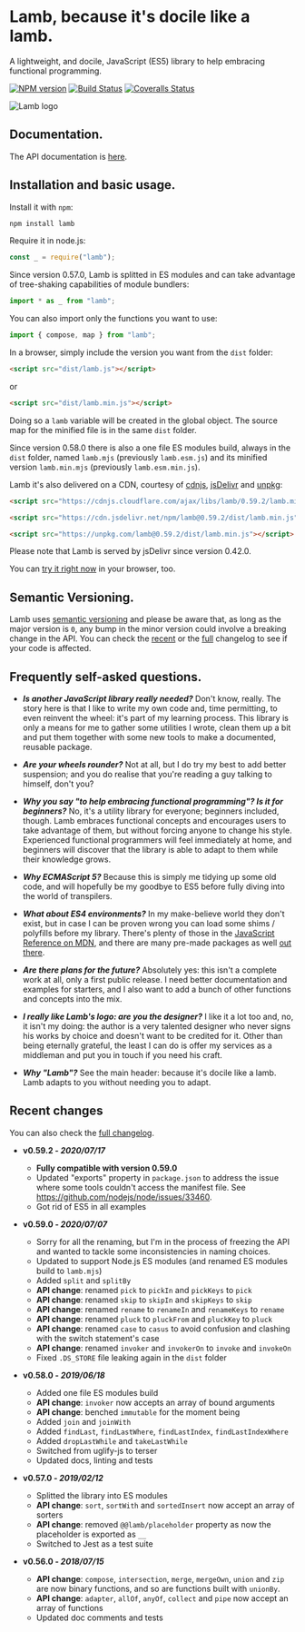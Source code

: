 # Lamb, because it's docile like a lamb.

A lightweight, and docile, JavaScript (ES5) library to help embracing functional programming.

[![NPM version](https://img.shields.io/npm/v/lamb.svg)](https://www.npmjs.com/package/lamb) [![Build Status](https://img.shields.io/travis/ascartabelli/lamb/master.svg)](https://travis-ci.org/ascartabelli/lamb) [![Coveralls Status](https://img.shields.io/coveralls/ascartabelli/lamb/master.svg)](https://coveralls.io/github/ascartabelli/lamb)

![Lamb logo](https://ascartabelli.github.io/lamb/images/logo_600x130.png "Lamb, because it's docile like a lamb")

## Documentation.

The API documentation is [here](https://ascartabelli.github.io/lamb/module-lamb.html).

## Installation and basic usage.

Install it with `npm`:

```bash
npm install lamb
```

Require it in node.js:

```javascript
const _ = require("lamb");
```

Since version 0.57.0, Lamb is splitted in ES modules and can take advantage of tree-shaking capabilities of module bundlers:

```javascript
import * as _ from "lamb";
```

You can also import only the functions you want to use:

```javascript
import { compose, map } from "lamb";
```

In a browser, simply include the version you want from the `dist` folder:

```html
<script src="dist/lamb.js"></script>
```

or

```html
<script src="dist/lamb.min.js"></script>
```

Doing so a `lamb` variable will be created in the global object.
The source map for the minified file is in the same `dist` folder.

Since version 0.58.0 there is also a one file ES modules build, always in the `dist` folder, named `lamb.mjs` (previously `lamb.esm.js`) and its minified version `lamb.min.mjs` (previously `lamb.esm.min.js`).

Lamb it's also delivered on a CDN, courtesy of [cdnjs](https://cdnjs.com/), [jsDelivr](https://www.jsdelivr.com/) and [unpkg](https://unpkg.com/):

```html
<script src="https://cdnjs.cloudflare.com/ajax/libs/lamb/0.59.2/lamb.min.js"></script>
```

```html
<script src="https://cdn.jsdelivr.net/npm/lamb@0.59.2/dist/lamb.min.js"></script>
```

```html
<script src="https://unpkg.com/lamb@0.59.2/dist/lamb.min.js"></script>
```

Please note that Lamb is served by jsDelivr since version 0.42.0.

You can [try it right now](https://runkit.com/npm/lamb) in your browser, too.

## Semantic Versioning.

Lamb uses [semantic versioning](http://semver.org/) and please be aware that, as long as the major version is `0`, any
bump in the minor version could involve a breaking change in the API.
You can check the [recent](#recent_changes) or the [full](https://ascartabelli.github.io/lamb/changelog.html) changelog to see if your code is affected.

## Frequently self-asked questions.

- ***Is another JavaScript library really needed?***
  Don't know, really.
  The story here is that I like to write my own code and, time permitting, to even reinvent the wheel: it's part of my learning process.
  This library is only a means for me to gather some utilities I wrote, clean them up a bit and put them together with some new tools to make
  a documented, reusable package.

- ***Are your wheels rounder?***
  Not at all, but I do try my best to add better suspension; and you do realise that you're reading a guy talking to himself, don't you?

- ***Why you say "to help embracing functional programming"? Is it for beginners?***
  No, it's a utility library for everyone; beginners included, though.
  Lamb embraces functional concepts and encourages users to take advantage of them, but without forcing anyone to change his style.
  Experienced functional programmers will feel immediately at home, and beginners will discover that the library is able to adapt to them while their knowledge grows.

- ***Why ECMAScript 5?***
  Because this is simply me tidying up some old code, and will hopefully be my goodbye to ES5 before fully diving into the world of transpilers.

- ***What about ES4 environments?***
  In my make-believe world they don't exist, but in case I can be proven wrong you can load some shims / polyfills before my
  library. There's plenty of those in the [JavaScript Reference on MDN](https://developer.mozilla.org/en-US/docs/Web/JavaScript/Reference/),
  and there are many pre-made packages as well [out there](https://github.com/es-shims/es5-shim/).

- ***Are there plans for the future?***
  Absolutely yes: this isn't a complete work at all, only a first public release.
  I need better documentation and examples for starters, and I also want to add a bunch of other functions and concepts into the mix.

- ***I really like Lamb's logo: are you the designer?***
  I like it a lot too and, no, it isn't my doing: the author is a very talented designer who never signs his works by choice and doesn't want to be credited for it.
  Other than being eternally grateful, the least I can do is offer my services as a middleman and put you in touch if you need his craft.

- ***Why "Lamb"?***
  See the main header: because it's docile like a lamb. Lamb adapts to you without needing you to adapt.

## <a name="recent_changes"></a> Recent changes
You can also check the [full changelog](https://ascartabelli.github.io/lamb/changelog.html).

- **v0.59.2 - *2020/07/17***
  - **Fully compatible with version 0.59.0**
  - Updated "exports" property in `package.json` to address the issue where some tools couldn't access the manifest file. See https://github.com/nodejs/node/issues/33460.
  - Got rid of ES5 in all examples

- **v0.59.0 - *2020/07/07***
  - Sorry for all the renaming, but I'm in the process of freezing the API and wanted to tackle some inconsistencies in naming choices.
  - Updated to support Node.js ES modules (and renamed ES modules build to `lamb.mjs`)
  - Added `split` and `splitBy`
  - **API change**: renamed `pick` to `pickIn` and `pickKeys` to `pick`
  - **API change**: renamed `skip` to `skipIn` and `skipKeys` to `skip`
  - **API change**: renamed `rename` to `renameIn` and `renameKeys` to `rename`
  - **API change**: renamed `pluck` to `pluckFrom` and `pluckKey` to `pluck`
  - **API change**: renamed `case` to `casus` to avoid confusion and clashing with the switch statement's case
  - **API change**: renamed `invoker` and `invokerOn` to `invoke` and `invokeOn`
  - Fixed `.DS_STORE` file leaking again in the `dist` folder

- **v0.58.0 - *2019/06/18***
  - Added one file ES modules build
  - **API change**: `invoker` now accepts an array of bound arguments
  - **API change**: benched `immutable` for the moment being
  - Added `join` and `joinWith`
  - Added `findLast`, `findLastWhere`, `findLastIndex`, `findLastIndexWhere`
  - Added `dropLastWhile` and `takeLastWhile`
  - Switched from uglify-js to terser
  - Updated docs, linting and tests

- **v0.57.0 - *2019/02/12***
  - Splitted the library into ES modules
  - **API change**: `sort`, `sortWith` and `sortedInsert` now accept an array of sorters
  - **API change**: removed `@@lamb/placeholder` property as now the placeholder is exported as `__`
  - Switched to Jest as a test suite

- **v0.56.0 - *2018/07/15***
  - **API change**: `compose`, `intersection`, `merge`, `mergeOwn`, `union` and `zip` are now binary functions, and so are functions built with `unionBy`.
  - **API change**: `adapter`, `allOf`, `anyOf`, `collect` and `pipe` now accept an array of functions
  - Updated doc comments and tests
